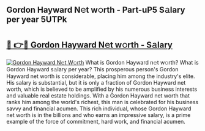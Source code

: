 ## Gordon Hayward N𝚎t w𝚘rth - Part-uP5 S𝚊lary per year 5UTPk

# <h2><a href="http://gc46qa.nevu.top/?p=Gordon+Hayward">🔗 👉🔴 Gordon Hayward N𝚎t w𝚘rth - S𝚊lary</a></h2>

[![Gordon Hayward N𝚎t W𝚘rth](https://i.imgur.com/Oavwk0R.jpeg)](http://gc46qa.nevu.top/?p=Gordon+Hayward)
What is Gordon Hayward n𝚎t w𝚘rth? What is Gordon Hayward s𝚊lary per year?
This prosperous person's Gordon Hayward net worth is considerable, placing him among the industry's elite. His salary is substantial, but it is only a fraction of Gordon Hayward net worth, which is believed to be amplified by his numerous business interests and valuable real estate holdings. With a Gordon Hayward net worth that ranks him among the world's richest, this man is celebrated for his business savvy and financial acumen. This rich individual, whose Gordon Hayward net worth is in the billions and who earns an impressive salary, is a prime example of the force of commitment, hard work, and financial acumen.
